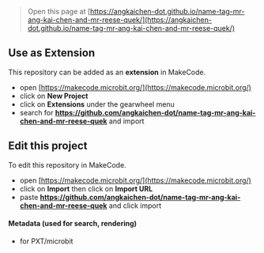 
> Open this page at [https://angkaichen-dot.github.io/name-tag-mr-ang-kai-chen-and-mr-reese-quek/](https://angkaichen-dot.github.io/name-tag-mr-ang-kai-chen-and-mr-reese-quek/)

## Use as Extension

This repository can be added as an **extension** in MakeCode.

* open [https://makecode.microbit.org/](https://makecode.microbit.org/)
* click on **New Project**
* click on **Extensions** under the gearwheel menu
* search for **https://github.com/angkaichen-dot/name-tag-mr-ang-kai-chen-and-mr-reese-quek** and import

## Edit this project

To edit this repository in MakeCode.

* open [https://makecode.microbit.org/](https://makecode.microbit.org/)
* click on **Import** then click on **Import URL**
* paste **https://github.com/angkaichen-dot/name-tag-mr-ang-kai-chen-and-mr-reese-quek** and click import

#### Metadata (used for search, rendering)

* for PXT/microbit
<script src="https://makecode.com/gh-pages-embed.js"></script><script>makeCodeRender("{{ site.makecode.home_url }}", "{{ site.github.owner_name }}/{{ site.github.repository_name }}");</script>
